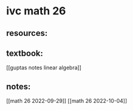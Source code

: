 # ivc math 26

## resources:

## textbook:
[[guptas notes linear algebra]]

## notes:
[[math 26 2022-09-29]]
[[math 26 2022-10-04]]

